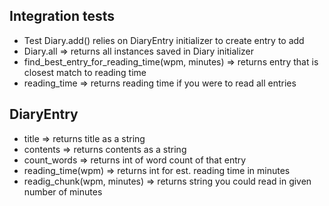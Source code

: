 ## Integration tests
- Test Diary.add() relies on DiaryEntry initializer to create entry to add
- Diary.all => returns all instances saved in Diary initializer
- find_best_entry_for_reading_time(wpm, minutes) => returns entry that is closest match to reading time
- reading_time => returns reading time if you were to read all entries


## DiaryEntry
- title => returns title as a string
- contents => returns contents as a string
- count_words => returns int of word count of that entry
- reading_time(wpm) => returns int for est. reading time in minutes
- readig_chunk(wpm, minutes) => returns string you could read in given number of minutes